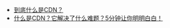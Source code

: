 - [到底什么是CDN？](https://zhuanlan.zhihu.com/p/52362950)
- [什么是CDN？它解决了什么难题？5分钟让你明明白白！](https://cloud.tencent.com/developer/article/1779335)